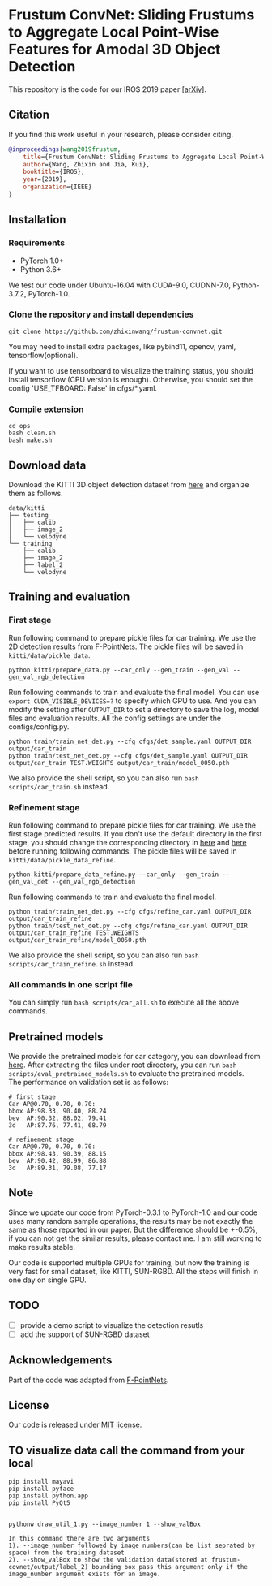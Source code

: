 # Frustum ConvNet: Sliding Frustums to Aggregate Local Point-Wise Features for Amodal 3D Object Detection

This repository is the code for our IROS 2019 paper [[arXiv]](https://arxiv.org/abs/1903.01864).  

## Citation

If you find this work useful in your research, please consider citing.

```BibTeX
@inproceedings{wang2019frustum,
    title={Frustum ConvNet: Sliding Frustums to Aggregate Local Point-Wise Features for Amodal 3D Object Detection},
    author={Wang, Zhixin and Jia, Kui},
    booktitle={IROS},
    year={2019},
    organization={IEEE}
}
```

## Installation

### Requirements  

* PyTorch 1.0+  
* Python 3.6+

We test our code under Ubuntu-16.04 with CUDA-9.0, CUDNN-7.0, Python-3.7.2, PyTorch-1.0.  

### Clone the repository and install dependencies

```shell
git clone https://github.com/zhixinwang/frustum-convnet.git
```

You may need to install extra packages, like pybind11, opencv, yaml, tensorflow(optional).

If you want to use tensorboard to visualize the training status, you should install tensorflow (CPU version is enough). 
Otherwise, you should set the config 'USE_TFBOARD: False' in cfgs/\*.yaml.

### Compile extension  

```shell
cd ops
bash clean.sh
bash make.sh
```

## Download data

Download the KITTI 3D object detection dataset from [here](http://www.cvlibs.net/datasets/kitti/eval_object.php?obj_benchmark=3d) and organize them as follows.  

```text
data/kitti
├── testing
│   ├── calib
│   ├── image_2
│   └── velodyne
└── training
    ├── calib
    ├── image_2
    ├── label_2
    └── velodyne
```

## Training and evaluation  

### First stage

Run following command to prepare pickle files for car training. We use the 2D detection results from F-PointNets.
The pickle files will be saved in `kitti/data/pickle_data`.  

```shell
python kitti/prepare_data.py --car_only --gen_train --gen_val --gen_val_rgb_detection
```

Run following commands to train and evaluate the final model. You can use `export CUDA_VISIBLE_DEVICES=?` to specify which GPU to use.
And you can modify the setting after `OUTPUT_DIR` to set a directory to save the log, model files and evaluation results.  All the config settings are under the configs/config.py.  

```shell
python train/train_net_det.py --cfg cfgs/det_sample.yaml OUTPUT_DIR output/car_train
python train/test_net_det.py --cfg cfgs/det_sample.yaml OUTPUT_DIR output/car_train TEST.WEIGHTS output/car_train/model_0050.pth
```

We also provide the shell script, so you can also run `bash scripts/car_train.sh` instead.  

### Refinement stage

Run following command to prepare pickle files for car training. We use the first stage predicted results. If you don't use the default directory in the first stage, you should change the corresponding directory in [here](kitti/prepare_data_refine.py#L888) and [here](kitti/prepare_data_refine.py#L904) before running following commands. The pickle files will be saved in `kitti/data/pickle_data_refine`.  

```shell
python kitti/prepare_data_refine.py --car_only --gen_train --gen_val_det --gen_val_rgb_detection
```

Run following commands to train and evaluate the final model.

```shell
python train/train_net_det.py --cfg cfgs/refine_car.yaml OUTPUT_DIR output/car_train_refine
python train/test_net_det.py --cfg cfgs/refine_car.yaml OUTPUT_DIR output/car_train_refine TEST.WEIGHTS output/car_train_refine/model_0050.pth
```

We also provide the shell script, so you can also run `bash scripts/car_train_refine.sh` instead.  

### All commands in one script file  

You can simply run `bash scripts/car_all.sh` to execute all the above commands.  

## Pretrained models
We provide the pretrained models for car category, you can download from [here](https://drive.google.com/open?id=1z7bBVOjtJx6qW0oKP1EcQxECqq0HP3_9).
After extracting the files under root directory, you can run `bash scripts/eval_pretrained_models.sh` to evaluate the pretrained models.  
The performance on validation set is as follows:

```text
# first stage
Car AP@0.70, 0.70, 0.70:
bbox AP:98.33, 90.40, 88.24
bev  AP:90.32, 88.02, 79.41
3d   AP:87.76, 77.41, 68.79

# refinement stage
Car AP@0.70, 0.70, 0.70:
bbox AP:98.43, 90.39, 88.15
bev  AP:90.42, 88.99, 86.88
3d   AP:89.31, 79.08, 77.17

```

## Note

Since we update our code from PyTorch-0.3.1 to PyTorch-1.0 and our code uses many random sample operations, the results may be not exactly the same as those reported in our paper.
But the difference should be +-0.5\%, if you can not get the similar results, please contact me. I am still working to make results stable.

Our code is supported multiple GPUs for training, but now the training is very fast for small dataset, like KITTI, SUN-RGBD. All the steps will finish in one day on single GPU.

## TODO 
- [ ] provide a demo script to visualize the detection resutls
- [ ] add the support of SUN-RGBD dataset
## Acknowledgements

Part of the code was adapted from [F-PointNets](https://github.com/charlesq34/frustum-pointnets).

## License

Our code is released under [MIT license](LICENSE).

## TO visualize data call the command from your local 
```shell
pip install mayavi
pip install pyface
pip install python.app
pip install PyQt5


pythonw draw_util_1.py --image_number 1 --show_valBox
```
```text
In this command there are two arguments
1). --image_number followed by image numbers(can be list seprated by space) from the training dataset
2). --show_valBox to show the validation data(stored at frustum-covnet/output/label_2) bounding box pass this argument only if the image_number argument exists for an image.
```  
